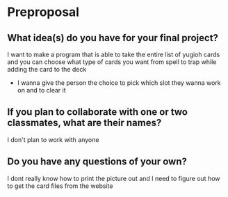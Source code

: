 # Preproposal

## What idea(s) do you have for your final project?

I want to make a program that is able to take the entire list of yugioh cards and you can choose what type of cards you want from spell to trap while adding the card to the deck  
  - I wanna give the person the choice to pick which slot they wanna work on and to clear it 
## If you plan to collaborate with one or two classmates, what are their names?

I don't plan to work with anyone 

## Do you have any questions of your own?

I dont really know how to print the picture out and I need to figure out how to get the card files from the website
